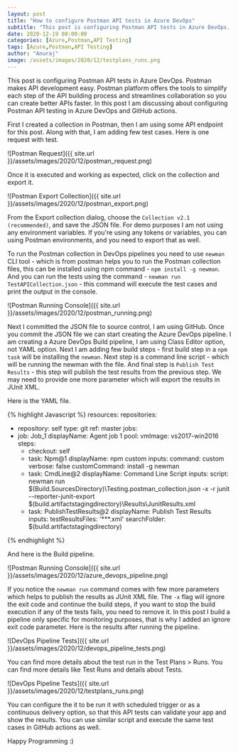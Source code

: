 ```yaml
---
layout: post
title: "How to configure Postman API tests in Azure DevOps"
subtitle: "This post is configuring Postman API tests in Azure DevOps. Postman makes API development easy. Postman platform offers the tools to simplify each step of the API building process and streamlines collaboration so you can create better APIs faster."
date: 2020-12-19 00:00:00
categories: [Azure,Postman,API Testing]
tags: [Azure,Postman,API Testing]
author: "Anuraj"
image: /assets/images/2020/12/testplans_runs.png
---
```

This post is configuring Postman API tests in Azure DevOps. Postman makes API development easy. Postman platform offers the tools to simplify each step of the API building process and streamlines collaboration so you can create better APIs faster. In this post I am discussing about configuring Postman API testing in Azure DevOps and GitHub actions.

First I created a collection in Postman, then I am using some API endpoint for this post. Along with that, I am adding few test cases. Here is one request with test.

![Postman Request]({{ site.url }}/assets/images/2020/12/postman_request.png)

Once it is executed and working as expected, click on the collection and export it.

![Postman Export Collection]({{ site.url }}/assets/images/2020/12/postman_export.png)

From the Export collection dialog, choose the `Collection v2.1 (recommended)`, and save the JSON file. For demo purposes I am not using any environment variables. If you're using any tokens or variables, you can using Postman environments, and you need to export that as well. 

To run the Postman collection in DevOps pipelines you need to use `newman` CLI tool - which is from postman helps you to run the Postman collection files, this can be installed using npm command - `npm install -g newman`. And you can run the tests using the command - `newman run TestAPICollection.json` - this command will execute the test cases and print the output in the console.

![Postman Running Console]({{ site.url }}/assets/images/2020/12/postman_running.png)

Next I committed the JSON file to source control, I am using GitHub. Once you commit the JSON file we can start creating the Azure DevOps pipeline. I am creating a Azure DevOps Build pipeline, I am using Class Editor option, not YAML option. Next I am adding few build steps - first build step in a `npm task` will be installing the `newman`. Next step is a command line script - which will be running the newman with the file. And final step is `Publish Test Results` - this step will publish the test results from the previous step. We may need to provide one more parameter which will export the results in JUnit XML.

Here is the YAML file.

{% highlight Javascript %}
resources:
  repositories:
  - repository: self
    type: git
    ref: master
jobs:
- job: Job_1
  displayName: Agent job 1
  pool:
    vmImage: vs2017-win2016
  steps:
  - checkout: self
  - task: Npm@1
    displayName: npm custom
    inputs:
      command: custom
      verbose: false
      customCommand: install -g newman
  - task: CmdLine@2
    displayName: Command Line Script
    inputs:
      script: newman run $(Build.SourcesDirectory)\Testing.postman_collection.json -x -r junit --reporter-junit-export $(build.artifactstagingdirectory)\Results\JunitResults.xml
  - task: PublishTestResults@2
    displayName: Publish Test Results
    inputs:
      testResultsFiles: '**\*.xml'
      searchFolder: $(build.artifactstagingdirectory)

{% endhighlight %}

And here is the Build pipeline.

![Postman Running Console]({{ site.url }}/assets/images/2020/12/azure_devops_pipeline.png)

If you notice the `newman run` command comes with few more parameters which helps to publish the results as JUnit XML file. The `-x` flag will ignore the exit code and continue the build steps, if you want to stop the build execution if any of the tests fails, you need to remove it. In this post I build a pipeline only specific for monitoring purposes, that is why I added an ignore exit code parameter. Here is the results after running the pipeline.

![DevOps Pipeline Tests]({{ site.url }}/assets/images/2020/12/devops_pipeline_tests.png)

You can find more details about the test run in the Test Plans &gt; Runs. You can find more details like Test Runs and details about Tests.

![DevOps Pipeline Tests]({{ site.url }}/assets/images/2020/12/testplans_runs.png)

You can configure the it to be run it with scheduled trigger or as a continuous delivery option, so that this API tests can validate your app and show the results. You can use similar script and execute the same test cases in GitHub actions as well.


Happy Programming :)